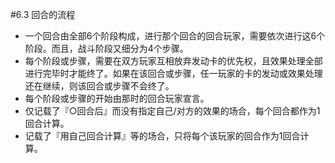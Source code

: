 #6.3        回合的流程
* 一个回合由全部6个阶段构成，进行那个回合的回合玩家，需要依次进行这6个阶段。而且，战斗阶段又细分为4个步骤。
* 每个阶段或步骤，需要在双方玩家互相放弃发动卡的优先权，且效果处理全部进行完毕时才能终了。如果在该回合或步骤，任一玩家的卡的发动或效果处理还在继续，则该回合或步骤不会终了。
* 每个阶段或步骤的开始由那时的回合玩家宣言。
* 仅记载了『○回合后』而没有指定自己/对方的效果的场合，每个回合都作为1回合计算。
* 记载了『用自己回合计算』等的场合，只将每个该玩家的回合作为1回合计算。
